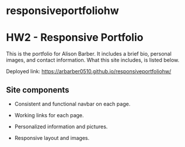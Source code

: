 # responsiveportfoliohw

# HW2 - Responsive Portfolio

This is the portfolio for Alison Barber. It includes a brief bio, personal images, and contact information. 
What this site includes, is listed below. 

Deployed link: https://arbarber0510.github.io/responsiveportfoliohw/



## Site components

* Consistent and functional navbar on each page.

* Working links for each page. 

* Personalized information and pictures.

* Responsive layout and images.
